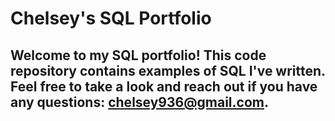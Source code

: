 # Chelsey's SQL Portfolio
## Welcome to my SQL portfolio! This code repository contains examples of SQL I've written. Feel free to take a look and reach out if you have any questions: chelsey936@gmail.com.
